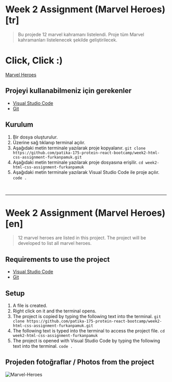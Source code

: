 # Week 2 Assignment (Marvel Heroes) [tr]
 > Bu projede 12 marvel kahramanı listelendi. Proje tüm Marvel kahramanları listelenecek şekilde geliştirilecek.

# Click, Click :)
[Marvel Heroes](https://patika-react-bootcamp-week2.vercel.app/)

## Projeyi kullanabilmeniz için gerekenler

- [Visual Studio Code](https://code.visualstudio.com/download)
- [Git](https://git-scm.com/downloads)

## Kurulum

1. Bir dosya oluşturulur.
2. Üzerine sağ tıklanıp terminal açılır.
3. Aşağıdaki metin terminale yazılarak proje kopyalanır.
`git clone https://github.com/patika-175-protein-react-bootcamp/week2-html-css-assignment-furkanpamuk.git` 
4. Aşağıdaki metin terminale yazılarak proje dosyasına erişilir.
`cd week2-html-css-assignment-furkanpamuk `
5. Aşağıdaki metin terminale yazılarak Visual Studio Code ile proje açılır.  
`code .`
    

<br>
<hr>

# Week 2 Assignment (Marvel Heroes) [en]
> 12 marvel heroes are listed in this project. The project will be developed to list all marvel heroes.

## Requirements to use the project

- [Visual Studio Code](https://code.visualstudio.com/download)
- [Git](https://git-scm.com/downloads)

## Setup

1. A file is created.
2. Right click on it and the terminal opens.
3. The project is copied by typing the following text into the terminal.
    `git clone https://github.com/patika-175-protein-react-bootcamp/week2-html-css-assignment-furkanpamuk.git`
4. The following text is typed into the terminal to access the project file.
`cd week2-html-css-assignment-furkanpamuk `
5. The project is opened with Visual Studio Code by typing the following text into the terminal.
    `code .`

## Projeden fotoğraflar / Photos from the project

<img src="https://i.ibb.co/KhwzdC0/Marvel-Heroes.gif" alt="Marvel-Heroes"></a>

